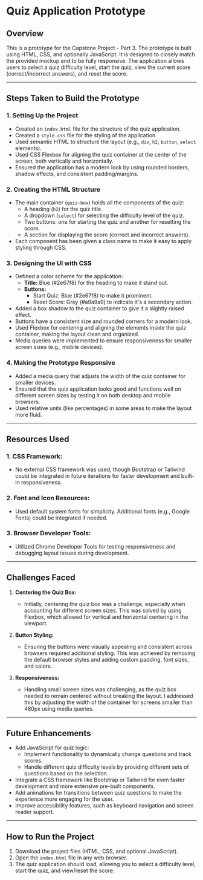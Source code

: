# Quiz Application Prototype

## Overview
This is a prototype for the Capstone Project - Part 3. The prototype is built using HTML, CSS, and optionally JavaScript. It is designed to closely match the provided mockup and to be fully responsive. The application allows users to select a quiz difficulty level, start the quiz, view the current score (correct/incorrect answers), and reset the score.

---

## Steps Taken to Build the Prototype

### 1. Setting Up the Project
- Created an `index.html` file for the structure of the quiz application.
- Created a `style.css` file for the styling of the application.
- Used semantic HTML to structure the layout (e.g., `div`, `h2`, `button`, `select` elements).
- Used CSS Flexbox for aligning the quiz container at the center of the screen, both vertically and horizontally.
- Ensured the application has a modern look by using rounded borders, shadow effects, and consistent padding/margins.

### 2. Creating the HTML Structure
- The main container (`quiz-box`) holds all the components of the quiz:
  - A heading (`h2`) for the quiz title.
  - A dropdown (`select`) for selecting the difficulty level of the quiz.
  - Two buttons: one for starting the quiz and another for resetting the score.
  - A section for displaying the score (correct and incorrect answers).
- Each component has been given a class name to make it easy to apply styling through CSS.

### 3. Designing the UI with CSS
- Defined a color scheme for the application:
  - **Title:** Blue (#2e67f8) for the heading to make it stand out.
  - **Buttons:**
    - Start Quiz: Blue (#2e67f8) to make it prominent.
    - Reset Score: Grey (#a9a9a9) to indicate it's a secondary action.
- Added a box shadow to the quiz container to give it a slightly raised effect.
- Buttons have a consistent size and rounded corners for a modern look.
- Used Flexbox for centering and aligning the elements inside the quiz container, making the layout clean and organized.
- Media queries were implemented to ensure responsiveness for smaller screen sizes (e.g., mobile devices).

### 4. Making the Prototype Responsive
- Added a media query that adjusts the width of the quiz container for smaller devices.
- Ensured that the quiz application looks good and functions well on different screen sizes by testing it on both desktop and mobile browsers.
- Used relative units (like percentages) in some areas to make the layout more fluid.

---

## Resources Used
### 1. CSS Framework:
- No external CSS framework was used, though Bootstrap or Tailwind could be integrated in future iterations for faster development and built-in responsiveness.

### 2. Font and Icon Resources:
- Used default system fonts for simplicity. Additional fonts (e.g., Google Fonts) could be integrated if needed.

### 3. Browser Developer Tools:
- Utilized Chrome Developer Tools for testing responsiveness and debugging layout issues during development.

---

## Challenges Faced
1. **Centering the Quiz Box:**
   - Initially, centering the quiz box was a challenge, especially when accounting for different screen sizes. This was solved by using Flexbox, which allowed for vertical and horizontal centering in the viewport.
   
2. **Button Styling:**
   - Ensuring the buttons were visually appealing and consistent across browsers required additional styling. This was achieved by removing the default browser styles and adding custom padding, font sizes, and colors.

3. **Responsiveness:**
   - Handling small screen sizes was challenging, as the quiz box needed to remain centered without breaking the layout. I addressed this by adjusting the width of the container for screens smaller than 480px using media queries.

---

## Future Enhancements
- Add JavaScript for quiz logic:
  - Implement functionality to dynamically change questions and track scores.
  - Handle different quiz difficulty levels by providing different sets of questions based on the selection.
- Integrate a CSS framework like Bootstrap or Tailwind for even faster development and more extensive pre-built components.
- Add animations for transitions between quiz questions to make the experience more engaging for the user.
- Improve accessibility features, such as keyboard navigation and screen reader support.

---

## How to Run the Project
1. Download the project files (HTML, CSS, and optional JavaScript).
2. Open the `index.html` file in any web browser.
3. The quiz application should load, allowing you to select a difficulty level, start the quiz, and view/reset the score.

